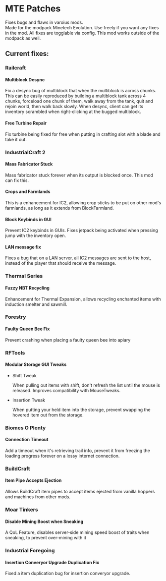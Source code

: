 # MTE Patches
Fixes bugs and flaws in varoius mods.  
Made for the modpack Minetech Evolution. Use freely if you want any fixes in the mod. All fixes are togglable via config. 
This mod works outside of the modpack as well.  
## Current fixes:  
### Railcraft
#### Multiblock Desync  
  Fix a desync bug of multiblock that when the multiblock is across chunks.
  This can be easily reproduced by building a multiblock tank across 4 chunks, forceload one chunk of them, walk away from the tank, quit and rejoin world, then walk back slowly. 
  When desync, client can get its inventory scrambled when right-clicking at the bugged multiblock.  
  
#### Free Turbine Repair  
  Fix turbine being fixed for free when putting in crafting slot with a blade and take it out.

### IndustrialCraft 2
#### Mass Fabricator Stuck  
Mass fabricator stuck forever when its output is blocked once. This mod can fix this.  
#### Crops and Farmlands  
This is a enhancement for IC2, allowing crop sticks to be put on other mod's farmlands, as long as it extends from BlockFarmland.  
#### Block Keybinds in GUI  
Prevent IC2 keybinds in GUIs. Fixes jetpack being activated when pressing jump with the inventory open.  
#### LAN message fix
Fixes a bug that on a LAN server, all IC2 messages are sent to the host, instead of the player that should receive the message.  

### Thermal Series
#### Fuzzy NBT Recycling  
Enhancement for Thermal Expansion, allows recycling enchanted items with induction smelter and sawmill.  

### Forestry  
#### Faulty Queen Bee Fix  
Prevent crashing when placing a faulty queen bee into apiary  

### RFTools
#### Modular Storage GUI Tweaks  
- Shift Tweak  

  When pulling out items with shift, don't refresh the list until the mouse is released.  Improves compatibility with MouseTweaks.  

- Insertion Tweak  

  When putting your held item into the storage, prevent swapping the hovered item out from the storage.  

### Biomes O Plenty
#### Connection Timeout
Add a timeout when it's retrieving trail info, prevent it from freezing the loading progress forever on a lossy internet connection.  

### BuildCraft
#### Item Pipe Accepts Ejection
Allows BuildCraft item pipes to accept items ejected from vanilla hoppers and machines from other mods.  

### Moar Tinkers
#### Disable Mining Boost when Sneaking
A QoL Feature, disables server-side mining speed boost of traits when sneaking, to prevent over-mining with it

### Industrial Foregoing
#### Insertion Converyor Upgrade Duplication Fix
Fixed a item duplication bug for insertion converyor upgrade.